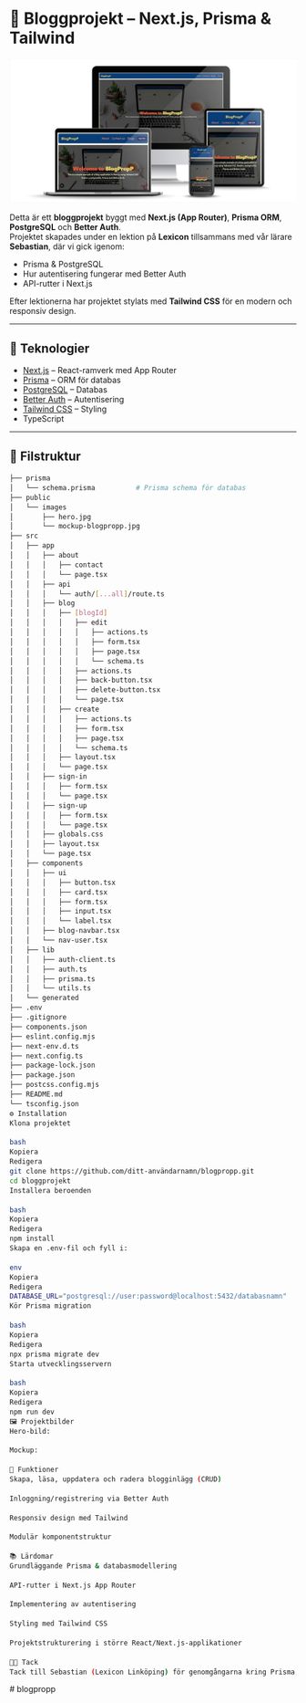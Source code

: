 # 📖 Bloggprojekt – Next.js, Prisma & Tailwind

![Projektmockup](public/images/mockup-blogpropp.jpg)

Detta är ett **bloggprojekt** byggt med **Next.js (App Router)**, **Prisma ORM**, **PostgreSQL** och **Better Auth**.  
Projektet skapades under en lektion på **Lexicon** tillsammans med vår lärare **Sebastian**, där vi gick igenom:

- Prisma & PostgreSQL
- Hur autentisering fungerar med Better Auth
- API-rutter i Next.js

Efter lektionerna har projektet stylats med **Tailwind CSS** för en modern och responsiv design.

---

## 🚀 Teknologier

- [Next.js](https://nextjs.org/) – React-ramverk med App Router
- [Prisma](https://www.prisma.io/) – ORM för databas
- [PostgreSQL](https://www.postgresql.org/) – Databas
- [Better Auth](https://www.better-auth.com/) – Autentisering
- [Tailwind CSS](https://tailwindcss.com/) – Styling
- TypeScript

---

## 📂 Filstruktur

```bash
├── prisma
│   └── schema.prisma          # Prisma schema för databas
├── public
│   └── images
│       ├── hero.jpg
│       └── mockup-blogpropp.jpg
├── src
│   ├── app
│   │   ├── about
│   │   │   ├── contact
│   │   │   └── page.tsx
│   │   ├── api
│   │   │   └── auth/[...all]/route.ts
│   │   ├── blog
│   │   │   ├── [blogId]
│   │   │   │   ├── edit
│   │   │   │   │   ├── actions.ts
│   │   │   │   │   ├── form.tsx
│   │   │   │   │   ├── page.tsx
│   │   │   │   │   └── schema.ts
│   │   │   │   ├── actions.ts
│   │   │   │   ├── back-button.tsx
│   │   │   │   ├── delete-button.tsx
│   │   │   │   └── page.tsx
│   │   │   ├── create
│   │   │   │   ├── actions.ts
│   │   │   │   ├── form.tsx
│   │   │   │   ├── page.tsx
│   │   │   │   └── schema.ts
│   │   │   ├── layout.tsx
│   │   │   └── page.tsx
│   │   ├── sign-in
│   │   │   ├── form.tsx
│   │   │   └── page.tsx
│   │   ├── sign-up
│   │   │   ├── form.tsx
│   │   │   └── page.tsx
│   │   ├── globals.css
│   │   ├── layout.tsx
│   │   └── page.tsx
│   ├── components
│   │   ├── ui
│   │   │   ├── button.tsx
│   │   │   ├── card.tsx
│   │   │   ├── form.tsx
│   │   │   ├── input.tsx
│   │   │   └── label.tsx
│   │   ├── blog-navbar.tsx
│   │   └── nav-user.tsx
│   ├── lib
│   │   ├── auth-client.ts
│   │   ├── auth.ts
│   │   ├── prisma.ts
│   │   └── utils.ts
│   └── generated
├── .env
├── .gitignore
├── components.json
├── eslint.config.mjs
├── next-env.d.ts
├── next.config.ts
├── package-lock.json
├── package.json
├── postcss.config.mjs
├── README.md
└── tsconfig.json
⚙️ Installation
Klona projektet

bash
Kopiera
Redigera
git clone https://github.com/ditt-användarnamn/blogpropp.git
cd bloggprojekt
Installera beroenden

bash
Kopiera
Redigera
npm install
Skapa en .env-fil och fyll i:

env
Kopiera
Redigera
DATABASE_URL="postgresql://user:password@localhost:5432/databasnamn"
Kör Prisma migration

bash
Kopiera
Redigera
npx prisma migrate dev
Starta utvecklingsservern

bash
Kopiera
Redigera
npm run dev
🖼 Projektbilder
Hero-bild:

Mockup:

📌 Funktioner
Skapa, läsa, uppdatera och radera blogginlägg (CRUD)

Inloggning/registrering via Better Auth

Responsiv design med Tailwind

Modulär komponentstruktur

📚 Lärdomar
Grundläggande Prisma & databasmodellering

API-rutter i Next.js App Router

Implementering av autentisering

Styling med Tailwind CSS

Projektstrukturering i större React/Next.js-applikationer

👨‍🏫 Tack
Tack till Sebastian (Lexicon Linköping) för genomgångarna kring Prisma, Postgres och autentisering.
```
#   b l o g p r o p p 
 
 